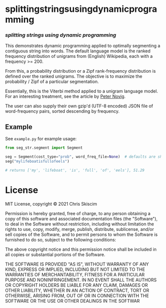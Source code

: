# splittingstringsusingdynamicprogramming 
### _splitting strings using dynamic programming_

This demonstrates dynamic programming applied to optimally segmenting a contiguous string into words. 
The default language model is the ranked frequency distribution of unigrams from (English) Wikipedia, 
each with a frequency >= 200.

From this, a probability distribution or a Zipf rank-frequency distribution is defined 
over the ranked unigrams. The objective is to maximize the probability / Zipf of a 
particular segmentation.

Essentially, this is the Viterbi method applied to a unigram language model. For an interesting treatment,
see the article by [Peter Novig](http://norvig.com/ngrams/ch14.pdf).

The user can also supply their own gzip'd (UTF-8 encoded) JSON file of word-frequency
pairs, sorted descending by frequency.

## Example
See `example.py` for example usage:

```python
from seg_str.segment import Segment

seg = Segment(cost_type="prob", word_freq_file=None)  # defaults are shown
seg("mylifeboatisfullofeels")

# returns ['my', 'lifeboat', 'is', 'full', 'of', 'eels'], 51.29
```
# License
MIT License, copyright &copy; 2021 Chris Skiscim

Permission is hereby granted, free of charge, to any person obtaining a copy
of this software and associated documentation files (the "Software"), to deal
in the Software without restriction, including without limitation the rights
to use, copy, modify, merge, publish, distribute, sublicense, and/or sell
copies of the Software, and to permit persons to whom the Software is
furnished to do so, subject to the following conditions:

The above copyright notice and this permission notice shall be included in all
copies or substantial portions of the Software.

THE SOFTWARE IS PROVIDED "AS IS", WITHOUT WARRANTY OF ANY KIND, EXPRESS OR
IMPLIED, INCLUDING BUT NOT LIMITED TO THE WARRANTIES OF MERCHANTABILITY,
FITNESS FOR A PARTICULAR PURPOSE AND NONINFRINGEMENT. IN NO EVENT SHALL THE
AUTHORS OR COPYRIGHT HOLDERS BE LIABLE FOR ANY CLAIM, DAMAGES OR OTHER
LIABILITY, WHETHER IN AN ACTION OF CONTRACT, TORT OR OTHERWISE, ARISING FROM,
OUT OF OR IN CONNECTION WITH THE SOFTWARE OR THE USE OR OTHER DEALINGS IN THE
SOFTWAR